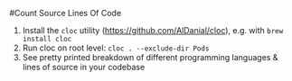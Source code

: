 #Count Source Lines Of Code

1. Install the `cloc` utility (https://github.com/AlDanial/cloc), e.g. with `brew install cloc`
2. Run cloc on root level: `cloc . --exclude-dir Pods`
3. See pretty printed breakdown of different programming languages & lines of source in your codebase